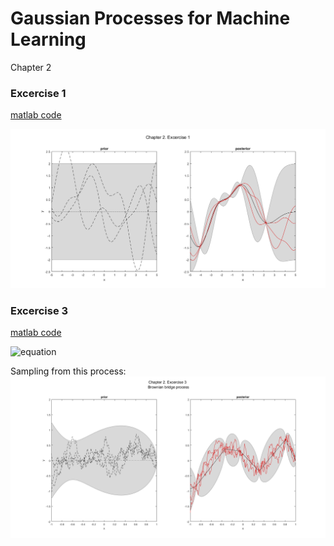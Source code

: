 # Gaussian Processes for Machine Learning
Chapter 2

### Excercise 1
[matlab code](q01.m)

![alt tag](101.png)

### Excercise 3
[matlab code](q03.m)

<!--- \begin{bmatrix}X\\Y \end{bmatrix}  \sim N \big( \begin{bmatrix} \mu_x \\ \mu_y \end{bmatrix}, \begin{bmatrix}A & C^T \\C & B \end{bmatrix}  \big) \\
X | y \sim N \big(\mu_x+C^TB^{-1}(y-\mu_y),A-C^TB^{-1}C\big)\\
f_* | x_*, x=1, y=0 \sim N\big(0,K(x_*,x_*)-K(x_*,x)K(x,x)^{-1}K(x,x_*)\big) \\
\Rightarrow BBP \sim N\big(0,min(x,x_*)-xx_*\big)--->

![equation](https://goo.gl/nxJSLE)

Sampling from this process:
![alt tag](103.png)
